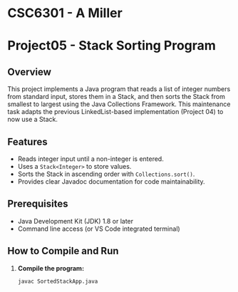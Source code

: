 # CSC6301 - A Miller
# Project05 - Stack Sorting Program

## Overview
This project implements a Java program that reads a list of integer numbers from standard input, stores them in a Stack, and then sorts the Stack from smallest to largest using the Java Collections Framework. This maintenance task adapts the previous LinkedList-based implementation (Project 04) to now use a Stack.

## Features
- Reads integer input until a non-integer is entered.
- Uses a `Stack<Integer>` to store values.
- Sorts the Stack in ascending order with `Collections.sort()`.
- Provides clear Javadoc documentation for code maintainability.

## Prerequisites
- Java Development Kit (JDK) 1.8 or later
- Command line access (or VS Code integrated terminal)

## How to Compile and Run
1. **Compile the program:**
   ```bash
   javac SortedStackApp.java
